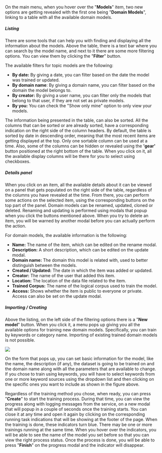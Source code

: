 On the main menu, when you hover over the "**Models**" item, two new options are getting revealed with the first one being "**Domain Models**", linking to a table with all the available domain models.

##### Listing

There are some tools that can help you with finding and displaying all the information about the models. Above the table, there is a text bar where you can search by the model name, and next to it there are some more filtering options. You can view them by clicking the "**Filter**" button.

The available filters for topic models are the following:

- **By date:** By giving a date, you can filter based on the date the model was trained or updated.
- **By domain name**: By giving a domain name, you can filter based on the domain the model belongs to.
- **By creator:** By giving a user name, you can filter only the models that belong to that user, if they are not set as private models.
- **By you:** You can check the "Show only mine" option to only view your models.

The information being presented in the table, can also be sorted. All the columns that can be sorted or are already sorted, have a corresponding indication on the right side of the column headers. By default, the table is sorted by date in descending order, meaning that the most recent items are getting displayed at the top. Only one sortable column can be used at a time. Also, some of the columns can be hidden or revealed using the **'gear'** button positioned at the right bottom of the table. When you click on it, all the available display columns will be there for you to select using checkboxes.

##### Details panel

When you click on an item, all the available details about it can be viewed on a panel that gets populated on the right side of the table, regardless of the columns you have revealed at the time. From there, you can perform some actions on the selected item, using the corresponding buttons on the top part of the panel. Domain models can be renamed, updated, cloned or deleted. Renaming and updating is performed using modals that popup when you click the buttons mentioned above. When you try to delete an item, you will be warned by another modal before you can actually perform the action.

For domain models, the available information is the following:
- **Name:** The name of the item, which can be edited on the rename modal.
- **Description:** A short description, which can be edited on the update modal.
- **Domain name:** The domain this model is related with, used to better distinguish between the models.
- **Created / Updated:** The date in which the item was added or updated.
- **Creator:** The name of the user that added this item.
- **Location:** The location of the data file related to the item.
- **Trained Corpus:** The name of the logical corpus used to train the model.
- **Access:** Shows whether the item is public to everyone or private. Access can also be set on the update modal.

##### Importing / Creating

Above the listing, on the left side of the filtering options there is a "**New model**" button. When you click it, a menu pops up giving you all the available options for training new domain models. Specifically, you can train by keywords or category name. Importing of existing trained domain models is not possible.

<img class="mb-3" src="/assets/guides/images/domain-model-1.png">

On the form that pops up, you can set basic information for the model, like the name, the description (if any), the dataset is going to be trained on and the domain name along with all the parameters that are available to change. If you chose to train using keywords, you will have to select keywords from one or more keyword sources using the dropdown list and then clicking on the specific ones you want to include as shown in the figure above.

Regardless of the training method you chose, when ready, you can press "**Create**" to start the training process. During that time, you can view the progress along with logging messages from the service, on a new modal that will popup in a couple of seconds once the training starts. You can close it at any time and open it again by clicking on the corresponding running task indications  that will be showing at the footer of the page. When the training is done, these indicators turn blue. There may be one or more trainings running at the same time. When you hover over the indicators, you will be able to see the name of the model you set before so that you can view the right process status. Once the process is done, you will be able to press "**Finish**" on the progress modal and the indicator will disappear.